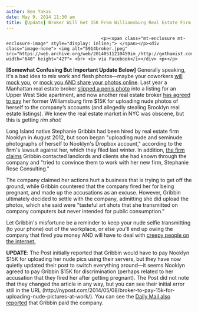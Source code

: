 ```yaml
---
author: Ben Yakas
date: May 9, 2014 11:30 am
title: [Update] Broker Will Get 15K From Williamsburg Real Estate Firm After Lawsuit Over Her Uploading Nude Pics At Work
---
```


	
										<p><span class="mt-enclosure mt-enclosure-image" style="display: inline;"> </span></p><div class="image-none"> <img alt="5914broker.jpeg" src="https://web.archive.org/web/20140511210459im_/http://gothamist.com/attachments/byakas/5914broker.jpeg" width="640" height="427"> <br> <i> via Facebook</i></div> <p></p>

<p><strong>[Somewhat Confusing But Important Update Below]</strong> Generally speaking, it&apos;s a bad idea to mix work and flesh photos&#x2014;maybe your coworkers <a href="https://web.archive.org/web/20140511210459/http://gothamist.com/2013/06/01/former_naked_playgirl_lumberjack_su.php">will mock you</a>, or <a href="https://web.archive.org/web/20140511210459/http://gothamist.com/2011/11/07/anthony_bourdain_lets_it_all_hang_o.php">mock you AND share your photos online</a>. Last year a Manhattan real estate broker <a href="https://web.archive.org/web/20140511210459/http://gothamist.com/2013/06/14/photos_advertising_uws_studio_boast.php">slipped a penis photo</a> into a listing for an Upper West Side apartment, and now another real estate broker <a href="https://web.archive.org/web/20140511210459/http://nypost.com/2014/05/08/broker-to-pay-15k-for-uploading-nude-pictures-at-work/">has agreed to pay</a> her former Williamsburg firm $15K for uploading nude photos of herself to the company&#x2019;s accounts (and allegedly stealing Brooklyn real estate listings). We knew the real estate market in NYC was obscene, but this is getting <em>rim shot!</em></p>

<p>Long Island native Stephanie Gribbin had been hired by real estate firm Nooklyn in August 2012, but soon began &quot;uploading nude and seminude photographs of herself to Nooklyn&apos;s Dropbox account,&quot; according to the firm&apos;s lawsuit against her, which they filed last winter. In addition, <a href="https://web.archive.org/web/20140511210459/http://nypost.com/2013/12/02/broker-was-fired-for-uploading-nudie-pics-lawsuit/">the firm claims</a> Gribbin contacted landlords and clients she had known through the company and &quot;tried to convince them to work with her new firm, Stephanie Rose Consulting.&quot;</p>

<p>The company claimed her actions hurt a business that is trying to get off the ground, while Gribbin countered that the company fired her for being pregnant, and made up the accusations as an excuse. However, Gribbin ultimately decided to settle with the company, admitting she did upload the photos, which she said were &quot;tasteful art shots that she transmitted on company computers but never intended for public consumption.&quot; </p>

<p>Let Gribbin&apos;s misfortune be a reminder to keep your nude selfie transmitting (to your phone) out of the workplace, or else you&apos;ll end up owing the company that fired you money AND will have to deal with <a href="https://web.archive.org/web/20140511210459/http://www.everyjoe.com/2014/05/09/work/stephanie-gribbin-photos-nude-selfies-real-estate-broker/?utm_source=feedburner&amp;utm_medium=feed&amp;utm_campaign=Feed%3A+b5media%2Feveryjoe+(EveryJoe)#8">creepy people on the internet.</a></p>

<p><strong>UPDATE</strong>: The Post initially reported that Gribbin would have to pay Nooklyn $15K for uploading her nude pics using their servers, but they have now quietly updated their post to switch everything around&#x2014;it seems Nooklyn agreed to pay Gribbin $15K for discrimination (perhaps related to her accusation that they fired her after getting pregnant). The Post did not note that they changed the article in any way, but you can see their initial error still in the URL (http://nypost.com/2014/05/08/broker-to-pay-15k-for-uploading-nude-pictures-at-work/). You can see the <a href="https://web.archive.org/web/20140511210459/http://www.dailymail.co.uk/news/article-2624085/Shamed-broker-pay-15K-uploading-nude-selfies-company-servers-trendy-New-York-real-estate-firm.html">Daily Mail also reported</a> that Gribbin paid the company.</p>					
										
									
				